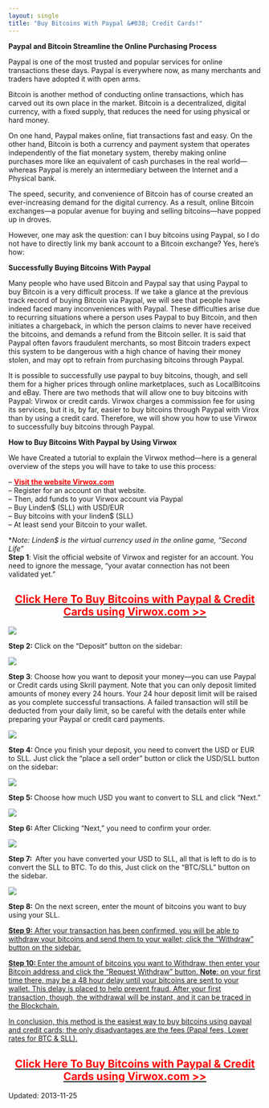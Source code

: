 ```yaml
---
layout: single
title: "Buy Bitcoins With Paypal &#038; Credit Cards!"
---
```




<p><strong>Paypal and Bitcoin Streamline the Online Purchasing Process<br />
</strong></p>
<p>Paypal is one of the most trusted and popular services for online transactions these days. Paypal is everywhere now, as many merchants and traders have adopted it with open arms.</p>
<p>Bitcoin is another method of conducting online transactions, which has carved out its own place in the market. Bitcoin is a decentralized, digital currency, with a fixed supply, that reduces the need for using physical or hard money.</p>
<p>On one hand, Paypal makes online, fiat transactions fast and easy. On the other hand, Bitcoin is both a currency and payment system that operates independently of the fiat monetary system, thereby making online purchases more like an equivalent of cash purchases in the real world—whereas Paypal is merely an intermediary between the Internet and a Physical bank.</p>
<p>The speed, security, and convenience of Bitcoin has of course created an ever-increasing demand for the digital currency. As a result, online Bitcoin exchanges—a popular avenue for buying and selling bitcoins—have popped up in droves.</p>
<p>However, one may ask the question: can I buy bitcoins using Paypal, so I do not have to directly link my bank account to a Bitcoin exchange? Yes, here&#8217;s how:</p>
<p><strong>Successfully Buying Bitcoins With Paypal<br />
</strong></p>
<p>Many people who have used Bitcoin and Paypal say that using Paypal to buy Bitcoin is a very difficult process. If we take a glance at the previous track record of buying Bitcoin via Paypal, we will see that people have indeed faced many inconveniences with Paypal. These difficulties arise due to recurring situations where a person uses Paypal to buy Bitcoin, and then initiates a chargeback, in which the person claims to never have received the bitcoins, and demands a refund from the Bitcoin seller. It is said that Paypal often favors fraudulent merchants, so most Bitcoin traders expect this system to be dangerous with a high chance of having their money stolen, and may opt to refrain from purchasing bitcoins through Paypal.</p>
<p>It is possible to successfully use paypal to buy bitcoins, though, and sell them for a higher prices through online marketplaces, such as LocalBitcoins and eBay. There are two methods that will allow one to buy bitcoins with Paypal: Virwox or credit cards. Virwox charges a commission fee for using its services, but it is, by far, easier to buy bitcoins through Paypal with Virox than by using a credit card. Therefore, we will show you how to use Virwox to successfully buy bitcoins through Paypal.</p>
<p><strong>How to Buy Bitcoins With Paypal by Using Virwox<br />
</strong></p>
<p>We have Created a tutorial to explain the Virwox method—here is a general overview of the steps you will have to take to use this process:</p>
<p>&#8211; <a href="https://www.virwox.com?r=1a6a7" target="_blank"><span style="color: #ff0000;"><strong>Visit the website Virw</strong></span><span style="color: #ff0000;"><strong>ox</strong><strong>.com</strong></span></a><br />
&#8211; Register for an account on that website.<br />
&#8211; Then, add funds to your Virwox account via Paypal<br />
&#8211; Buy Linden$ (SLL) with USD/EUR<br />
&#8211; Buy bitcoins with your linden$ (SLL)<br />
&#8211; At least send your Bitcoin to your wallet.</p>
<p>*<em>Note: Linden$ is the virtual currency used in the online game, “Second Life”</em><br />
<strong>Step 1</strong>: Visit the official website of Virwox and register for an account. You need to ignore the message, “your avatar connection has not been validated yet.”</p>
<h2 style="text-align: center;"><span style="color: #ff0000;"><a href="https://www.virwox.com?r=1a6a7" target="_blank"><span style="color: #ff0000;"><strong>Click Here To Buy Bitcoins with Paypal &amp; Credit Cards using Virwox.com &gt;&gt;</strong></span></a></span></h2>

<img src="https://G-I-R.github.io/deepdotweb/imgs/2013/11/1-virwox-home.png" />

<p><strong>Step 2:</strong> Click on the “Deposit” button on the sidebar:</p>

<img src="https://G-I-R.github.io/deepdotweb/imgs/2013/11/2-virwox-deposit.png" />

<p><strong>Step 3</strong>: Choose how you want to deposit your money—you can use Paypal or Credit cards using Skrill payment. Note that you can only deposit limited amounts of money every 24 hours. Your 24 hour deposit limit will be raised as you complete successful transactions. A failed transaction will still be deducted from your daily limit, so be careful with the details enter while preparing your Paypal or credit card payments.</p>

<img src="https://G-I-R.github.io/deepdotweb/imgs/2013/11/2A-Deposit.png" />

<p><strong>Step 4: </strong>Once you finish your deposit, you need to convert the USD or EUR to SLL. Just click the “place a sell order” button or click the USD/SLL button on the sidebar:</p>

<img src="https://G-I-R.github.io/deepdotweb/imgs/2013/11/3-convert-tosll.png" />

<p><strong>Step 5: </strong>Choose how much USD you want to convert to SLL and click “Next.”</p>

<img src="https://G-I-R.github.io/deepdotweb/imgs/2013/11/4-buysll.png" />

<p><strong>Step 6: </strong>After Clicking “Next,” you need to confirm your order.<strong><br />
</strong></p>

<img src="https://G-I-R.github.io/deepdotweb/imgs/2013/11/5-place-order.png" />

<p><strong>Step 7:  </strong>After you have converted your USD to SLL, all that is left to do is to convert the SLL to BTC. To do this, Just click on the “BTC/SLL” button on the sidebar.</p>

<img src="https://G-I-R.github.io/deepdotweb/imgs/2013/11/6-convert-to-BTC.png" />

<p style="text-align: left;"><strong>Step 8:</strong> On the next screen, enter the mount of bitcoins you want to buy using your SLL.</p>
<p style="text-align: left;"><a href="https://g-i-r.github.io/deepdotweb/wp-content/uploads/2013/11/7-convert-to-BTC2.png"/>
<p><strong>Step 9:</strong> After your transaction has been confirmed, you will be able to withdraw your bitcoins and send them to your wallet; click the “Withdraw” button on the sidebar.</p>
<p style="text-align: left;"><a href="https://g-i-r.github.io/deepdotweb/wp-content/uploads/2013/11/8-withdraw.png"/>
<p style="text-align: left;"><strong>Step 10: </strong>Enter the amount of bitcoins you want to Withdraw, then enter your Bitcoin address and click the “Request Withdraw” button. <strong>Note</strong>: on your first time there, may be a 48 hour delay until your bitcoins are sent to your wallet. This delay is placed to help prevent fraud. After your first transaction, though, the withdrawal will be instant, and it can be traced in the Blockchain.</p>
<p style="text-align: left;"><a href="https://g-i-r.github.io/deepdotweb/wp-content/uploads/2013/11/9-withdraw-btc.png"/>
<p>In conclusion, this method is the easiest way to buy bitcoins using paypal and credit cards; the only disadvantages are the fees (Papal fees, Lower rates for BTC &amp; SLL).</p>
<h2 style="text-align: center;"><a href="https://www.virwox.com?r=1a6a7" target="_blank"><span style="color: #ff0000;"><span style="color: #ff0000;"><strong>Click Here To Buy Bitcoins with Paypal &amp; Credit Cards using Virwox.com &gt;&gt;</strong></span></span></a></h2>

Updated: 2013-11-25

